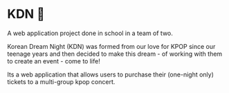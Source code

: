# KDN 🚀
A web application project done in school in a team of two.

Korean Dream Night (KDN) was formed from our love for KPOP since our teenage years and then decided to make this dream - of working 
with them to create an event - come to life!

Its a web application that allows users to purchase their (one-night only) tickets to a multi-group kpop concert.
